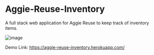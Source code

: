 # Aggie-Reuse-Inventory
A full stack web application for Aggie Reuse to keep track of inventory items.

![image](https://github.com/zhxu33/Aggie-Reuse-Inventory/assets/77419802/609d7538-0a80-428a-9a14-f7c35f6eb0aa)

Demo Link: https://aggie-reuse-inventory.herokuapp.com/





